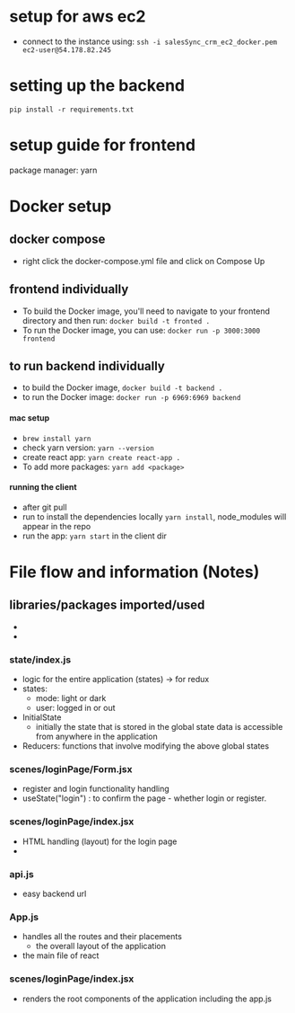 # setup for aws ec2
- connect to the instance using: `ssh -i salesSync_crm_ec2_docker.pem ec2-user@54.178.82.245`

# setting up the backend 
`pip install -r requirements.txt`

# setup guide for frontend
package manager: yarn

# Docker setup
## docker compose
- right click the docker-compose.yml file and click on Compose Up

## frontend individually
- To build the Docker image, you'll need to navigate to your frontend directory and then run: `docker build -t fronted .`
- To run the Docker image, you can use: `docker run -p 3000:3000 frontend`

## to run backend individually
- to build the Docker image, `docker build -t backend .`
- to run the Docker image: `docker run -p 6969:6969 backend`

#### mac setup
- `brew install yarn`
- check yarn version: `yarn --version`
- create react app: `yarn create react-app .`
- To add more packages: `yarn add <package>`

#### running the client
- after git pull
- run to install the dependencies locally `yarn install`, node_modules will appear in the repo
- run the app: `yarn start` in the client dir

# File flow and information (Notes)

## libraries/packages imported/used

-
-

### state/index.js
- logic for the entire application (states) -> for redux
- states:
    - mode: light or dark
    - user: logged in or out
- InitialState
    - initially the state that is stored in the global state data is accessible from anywhere in the application
- Reducers: functions that involve modifying the above global states

### scenes/loginPage/Form.jsx
- register and login functionality handling
- useState("login") : to confirm the page - whether login or register.

### scenes/loginPage/index.jsx
- HTML handling (layout) for the login page
- 

### api.js
- easy backend url

### App.js
- handles all the routes and their placements
    - the overall layout of the application
- the main file of react

### scenes/loginPage/index.jsx
- renders the root components of the application including the app.js 
